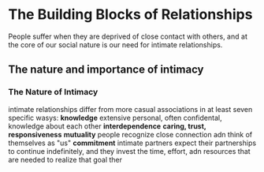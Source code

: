# The Building Blocks of Relationships
People suffer when they are deprived of close contact with others, and at the core of our social nature is our need for intimate relationships.
## The nature and importance of intimacy
### The Nature of Intimacy
intimate relationships differ from more casual associations in at least seven specific wasys:
**knowledge**
extensive personal, often confidental, knowledge about each other
**interdependence**
**caring, trust, responsiveness**
**mutuality**
people recognize close connection adn think of themselves as "us" 
**commitment**
intimate partners expect their partnerships to continue indefinitely, and they invest the time, effort, adn resources that are needed to realize that goal
ther